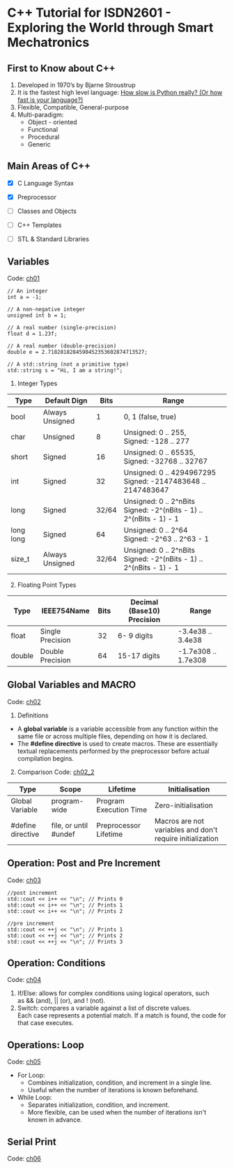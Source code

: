 # C++ Tutorial for ISDN2601 - Exploring the World through Smart Mechatronics
## First to Know about C++
1. Developed in 1970’s by Bjarne Stroustrup
2. It is the fastest high level language: [How slow is Python really? \(Or how fast is your language?\)](https://codegolf.stackexchange.com/questions/26323/how-slow-is-python-really-or-how-fast-is-your-language)
3. Flexible, Compatible, General-purpose
4. Multi-paradigm:
   * Object - oriented
   * Functional
   * Procedural
   * Generic

## Main Areas of C++
- [x] C Language Syntax
- [x] Preprocessor
- [ ] Classes and Objects
- [ ] C++ Templates
- [ ] STL & Standard Libraries


## Variables
Code: [ch01](ch01/ch01.cpp)

```
// An integer
int a = -1;

// A non-negative integer
unsigned int b = 1;

// A real number (single-precision)
float d = 1.23f;

// A real number (double-precision)
double e = 2.7182818284590452353602874713527;

// A std::string (not a primitive type)
std::string s = "Hi, I am a string!";
```

1. Integer Types

| Type      | Default Dign    | Bits  | Range                                                        |
|-----------|-----------------|-------|--------------------------------------------------------------|
| bool      | Always Unsigned | 1     | 0, 1 (false, true)                                           |
| char      | Unsigned        | 8     | Unsigned: 0 .. 255,<br>Signed: -128 .. 277                   |
| short     | Signed          | 16    | Unsigned: 0 .. 65535,<br>Signed: -32768 .. 32767             |
| int       | Signed          | 32    | Unsigned: 0 .. 4294967295<br>Signed: -2147483648 .. 2147483647 |
| long      | Signed          | 32/64 | Unsigned: 0 ..  2^nBits <br>Signed: -2^(nBits - 1) .. 2^(nBits - 1) - 1 |
| long long | Signed          | 64    | Unsigned: 0 .. 2^64<br>Signed: -2^63 .. 2^63 - 1             |
| size_t    | Always Unsigned | 32/64 | Unsigned: 0 .. 2^nBits <br>Signed: -2^(nBits - 1) .. 2^(nBits - 1) - 1 |

2. Floating Point Types

| Type   | IEEE754Name      | Bits | Decimal (Base10) Precision | Range               |
|--------|------------------|------|----------------------------|---------------------|
| float  | Single Precision | 32   | 6- 9 digits                | -3.4e38 .. 3.4e38   |
| double | Double Precision | 64   | 15-17 digits               | -1.7e308 .. 1.7e308 |

## Global Variables and MACRO
Code: [ch02](ch02/ch02.cpp)
1. Definitions
* A **global variable** is a variable accessible from any function within the same file or across multiple files, depending on how it is declared.
* The **\#define directive** is used to create macros. These are essentially textual replacements performed by the preprocessor before actual compilation begins.

2. Comparison
Code: [ch02_2](ch02_2/ch02_2.cpp)

| Type               | Scope                  | Lifetime               | Initialisation                                            |
|--------------------|------------------------|------------------------|-----------------------------------------------------------|
| Global Variable    | program-wide           | Program Execution Time | Zero-initialisation                                       |
| \#define directive | file, or until \#undef | Preprocessor Lifetime  | Macros are not variables and don't require initialization |


## Operation: Post and Pre Increment
Code: [ch03](ch03/ch03.cpp)

```
//post increment
std::cout << i++ << "\n"; // Prints 0
std::cout << i++ << "\n"; // Prints 1
std::cout << i++ << "\n"; // Prints 2

//pre increment
std::cout << ++j << "\n"; // Prints 1
std::cout << ++j << "\n"; // Prints 2
std::cout << ++j << "\n"; // Prints 3
```

## Operation: Conditions
Code: [ch04](ch04/ch04.cpp)
1. If/Else: allows for complex conditions using logical operators, such as && (and), || (or), and ! (not).
2. Switch: compares a variable against a list of discrete values. Each case represents a potential match. If a match is found, the code for that case executes.

## Operations: Loop
Code: [ch05](ch05)
* For Loop: 
  * Combines initialization, condition, and increment in a single line. 
  * Useful when the number of iterations is known beforehand. 
* While Loop: 
  * Separates initialization, condition, and increment. 
  * More flexible, can be used when the number of iterations isn't known in advance.

## Serial Print
Code: [ch06](ch06/ch06.cpp)
